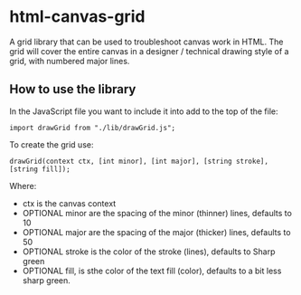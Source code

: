# html-canvas-grid
A grid library that can be used to troubleshoot canvas work in HTML. The grid will cover the entire canvas in a designer / technical drawing style of a grid, with numbered major lines.

## How to use the library ##
In the JavaScript file you want to include it into add to the top of the file:

```
import drawGrid from "./lib/drawGrid.js";
```

To create the grid use:

```
drawGrid(context ctx, [int minor], [int major], [string stroke], [string fill]);
```

Where: 
* ctx is the canvas context
* OPTIONAL minor are the spacing of the minor (thinner) lines, defaults to 10
* OPTIONAL major are the spacing of the major (thicker) lines, defaults to 50
* OPTIONAL stroke is the color of the stroke (lines), defaults to Sharp green
* OPTIONAL fill, is sthe color of the text fill (color), defaults to a bit less sharp green.
